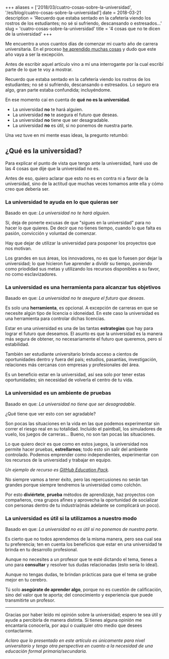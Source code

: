 +++
aliases = ['2018/03/cuatro-cosas-sobre-la-universidad', '/es/blog/cuatro-cosas-sobre-la-universidad']
date = 2018-03-21
description = 'Recuerdo que estaba sentado en la cafetería viendo los rostros de los estudiantes; no sé si sufriendo, descansando o estresados...'
slug = 'cuatro-cosas-sobre-la-universidad'
title = '4 cosas que no te dicen de la universidad'
+++

Me encuentro a unos cuantos días de comenzar mi cuarto año de carrera
universitaria. En el proceso [he aprendido muchas
cosas](/2018/01/lecciones-de-universidad/) y dudo que este año vaya a
ser la excepción.<!-- more -->

Antes de escribir aquel artículo vino a mí una interrogante por la cual escribí
parte de lo que te voy a mostrar.

Recuerdo que estaba sentado en la cafetería viendo los rostros de los estudiantes;
no sé si sufriendo, descansando o estresados. Lo seguro era algo, gran parte
estaba confundida; incluyéndome.

En ese momento caí en cuenta de **qué no es la universidad**.

- La universidad **no** te hará alguien.
- La universidad **no** te asegura el futuro que deseas.
- La universidad **no** tiene que ser desagradable.
- La universidad **no** es útil, si no ponemos de nuestra parte.

Una vez tuve en mi mente esas ideas, la pregunto retumbó:

## ¿Qué es la universidad?

Para explicar el punto de vista que tengo ante la universidad, haré uso de las 4
cosas que dije que la universidad no es.

Antes de eso, quiero aclarar que esto no es en contra ni a favor de la
universidad, sino de la actitud que muchas veces tomamos ante ella y cómo creo
que debería ser.

### La universidad te ayuda en lo que quieras ser

Basado en que: _La universidad no te hará alguien_.

Sí, deja de ponerte excusas de que "sigues en la universidad" para no hacer lo
que quieres. De decir que no tienes tiempo, cuando lo que falta es pasión,
convicción y voluntad de comenzar.

Hay que dejar de utilizar la universidad para posponer los proyectos que nos
motivan.

Los grandes en sus áreas, los innovadores, no es que lo fuesen por dejar la universidad; lo que hicieron fue aprender a dividir su tiempo, poniendo como priodidad sus metas y utilizando los recursos disponibles a su favor, no como esclavizadores.

### La universidad es una herramienta para alcanzar tus objetivos

Basado en que: _La universidad no te asegura el futuro que deseas_.

Es solo una **herramienta**, es opcional. A excepción de
carreras en que se necesite algún tipo de licencia o idoneidad. En este caso la universidad es una herramienta para controlar dichas licencias.

Estar en una universidad es una de las tantas **estrategias** que hay para
lograr el futuro que deseamos. El asunto es que la universidad es la manera más
segura de obtener, no necesariamente el futuro que queremos, pero sí estabilidad.

También ser estudiante universitario brinda acceso a cientos de
oportunidades dentro y fuera del país; estudios, pasantías, investigación,
relaciones más cercanas con empresas y profesionales del área.

Es un beneficio estar en la universidad, así sea solo por tener estas oportunidades; sin necesidad de volverla el centro de tu vida.

### La universidad es un ambiente de pruebas

Basado en que: _La universidad no tiene que ser desagradable_.

¿Qué tiene que ver esto con ser agradable?

Son pocas las situaciones en la vida en las que podemos experimentar sin correr
el riesgo real en su totalidad. Incluído el paintball, los simuladores de vuelo,
los juegos de carreras... Bueno, no son tan pocas las situaciones.

Lo que quiero decir es que como en estos juegos, la universidad nos permite hacer
pruebas, **estrellarnos**; todo esto sin salir del ambiente controlado. Podemos
emprender como independientes, experimentar con los recursos de la universidad y trabajar en equipo.

_Un ejemplo de recurso es [GitHub Education Pack](https://education.github.com)_.

No siempre vamos a tener éxito, pero las repercusiones no serán tan grandes
porque siempre tendremos la universidad como colchón. 

Por esto **diviértete**, **prueba** métodos de aprendizaje, haz proyectos con compañeros, crea grupos afines y aprovecha la oportunidad de socializar con personas dentro de tu industria(más adelante se complicará un poco).

### La universidad es útil si la utilizamos a nuestro modo

Basado en que: _La universidad no es útil si no ponemos de nuestra parte_.

Es cierto que no todos aprendemos de la misma manera, pero sea cual sea tu
preferencia; ten en cuenta los beneficios que estar en una universidad te
brinda en tu desarrollo profesional.

Aunque no necesites a un profesor que te esté dictando el tema, tienes a uno
para **consultar** y resolver tus dudas relacionadas (esto sería lo ideal).

Aunque no tengas dudas, te brindan prácticas para que el tema se grabe mejor en
tu cerebro.

Tú solo **asegúrate de aprender algo**, porque no es cuestión de calificación, sino
del valor que te aporta; del conocimiento y experiencia que puede transmitirte
un profesor.

- - - -

Gracias por haber leído mi opinión sobre la universidad; espero te sea útil y
ayude a percibirla de manera distinta. Si tienes alguna opinión me encantaría
conocerla, por aquí o cualquier otro medio que desees contactarme.

_Aclaro que lo presentado en este artículo es únicamente para nivel
universitario y tengo otra perspectiva en cuanto a la necesidad de una educación
formal primaria/secundaria._

